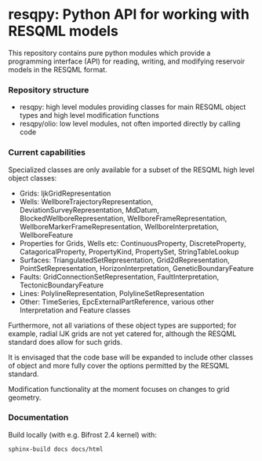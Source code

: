 # resqpy: Python API for working with RESQML models

This repository contains pure python modules which provide a programming interface (API) for reading, writing, and modifying reservoir models in the RESQML format.

### Repository structure
 - resqpy: high level modules providing classes for main RESQML object types and high level modification functions
 - resqpy/olio: low level modules, not often imported directly by calling code

### Current capabilities

Specialized classes are only available for a subset of the RESQML high level object classes:
 - Grids: IjkGridRepresentation
 - Wells: WellboreTrajectoryRepresentation, DeviationSurveyRepresentation, MdDatum, BlockedWellboreRepresentation, WellboreFrameRepresentation, WellboreMarkerFrameRepresentation, WellboreInterpretation, WellboreFeature
 - Properties for Grids, Wells etc: ContinuousProperty, DiscreteProperty, CatagoricalProperty, PropertyKind, PropertySet, StringTableLookup 
 - Surfaces: TriangulatedSetRepresentation, Grid2dRepresentation, PointSetRepresentation, HorizonInterpretation, GeneticBoundaryFeature
 - Faults: GridConnectionSetRepresentation, FaultInterpretation, TectonicBoundaryFeature
 - Lines: PolylineRepresentation, PolylineSetRepresentation
 - Other: TimeSeries, EpcExternalPartReference, various other Interpretation and Feature classes

Furthermore, not all variations of these object types are supported; for example, radial IJK grids are not yet catered for, although the RESQML standard does allow for such grids.

It is envisaged that the code base will be expanded to include other classes of object and more fully cover the options permitted by the RESQML standard.

Modification functionality at the moment focuses on changes to grid geometry.


### Documentation

Build locally (with e.g. Bifrost 2.4 kernel) with:

`sphinx-build docs docs/html`
